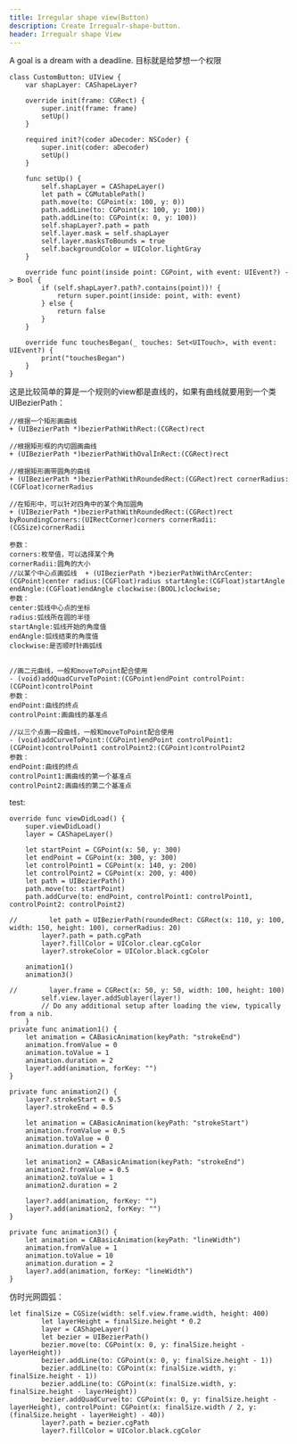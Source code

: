 ```yaml
---
title: Irregular shape view(Button)
description: Create Irregualr-shape-button.
header: Irregualr shape View
---
```


A goal is a dream with a deadline.
目标就是给梦想一个权限

	class CustomButton: UIView {
	    var shapLayer: CAShapeLayer?
    
	    override init(frame: CGRect) {
	        super.init(frame: frame)
	        setUp()
	    }
    
	    required init?(coder aDecoder: NSCoder) {
	        super.init(coder: aDecoder)
	        setUp()
	    }
    
	    func setUp() {
	        self.shapLayer = CAShapeLayer()
	        let path = CGMutablePath()
	        path.move(to: CGPoint(x: 100, y: 0))
	        path.addLine(to: CGPoint(x: 100, y: 100))
	        path.addLine(to: CGPoint(x: 0, y: 100))
	        self.shapLayer?.path = path
	        self.layer.mask = self.shapLayer
	        self.layer.masksToBounds = true
	        self.backgroundColor = UIColor.lightGray
	    }
    
	    override func point(inside point: CGPoint, with event: UIEvent?) -> Bool {
	        if (self.shapLayer?.path?.contains(point))! {
	            return super.point(inside: point, with: event)
	        } else {
	            return false
	        }
	    }
    
	    override func touchesBegan(_ touches: Set<UITouch>, with event: UIEvent?) {
	        print("touchesBegan")
	    }
    }

这是比较简单的算是一个规则的view都是直线的，如果有曲线就要用到一个类UIBezierPath：

	//根据一个矩形画曲线
	+ (UIBezierPath *)bezierPathWithRect:(CGRect)rect
	
	//根据矩形框的内切圆画曲线
	+ (UIBezierPath *)bezierPathWithOvalInRect:(CGRect)rect
	
	//根据矩形画带圆角的曲线
	+ (UIBezierPath *)bezierPathWithRoundedRect:(CGRect)rect cornerRadius:(CGFloat)cornerRadius
	
	//在矩形中，可以针对四角中的某个角加圆角
	+ (UIBezierPath *)bezierPathWithRoundedRect:(CGRect)rect byRoundingCorners:(UIRectCorner)corners cornerRadii:(CGSize)cornerRadii
	
	参数：
	corners:枚举值，可以选择某个角
	cornerRadii:圆角的大小
	//以某个中心点画弧线  + (UIBezierPath *)bezierPathWithArcCenter:(CGPoint)center radius:(CGFloat)radius startAngle:(CGFloat)startAngle endAngle:(CGFloat)endAngle clockwise:(BOOL)clockwise;
	参数：
	center:弧线中心点的坐标
	radius:弧线所在圆的半径
	startAngle:弧线开始的角度值
	endAngle:弧线结束的角度值
	clockwise:是否顺时针画弧线
	
	
	//画二元曲线，一般和moveToPoint配合使用
	- (void)addQuadCurveToPoint:(CGPoint)endPoint controlPoint:(CGPoint)controlPoint
	参数：
	endPoint:曲线的终点
	controlPoint:画曲线的基准点
	
	//以三个点画一段曲线，一般和moveToPoint配合使用
	- (void)addCurveToPoint:(CGPoint)endPoint controlPoint1:(CGPoint)controlPoint1 controlPoint2:(CGPoint)controlPoint2
	参数：
	endPoint:曲线的终点
	controlPoint1:画曲线的第一个基准点
	controlPoint2:画曲线的第二个基准点

test:
	
	override func viewDidLoad() {
        super.viewDidLoad()
        layer = CAShapeLayer()
        
        let startPoint = CGPoint(x: 50, y: 300)
        let endPoint = CGPoint(x: 300, y: 300)
        let controlPoint1 = CGPoint(x: 140, y: 200)
        let controlPoint2 = CGPoint(x: 200, y: 400)
        let path = UIBezierPath()
        path.move(to: startPoint)
        path.addCurve(to: endPoint, controlPoint1: controlPoint1, controlPoint2: controlPoint2)
        
	//        let path = UIBezierPath(roundedRect: CGRect(x: 110, y: 100, width: 150, height: 100), cornerRadius: 20)
	        layer?.path = path.cgPath
	        layer?.fillColor = UIColor.clear.cgColor
	        layer?.strokeColor = UIColor.black.cgColor
        
        animation1()
        animation3()

	//        layer.frame = CGRect(x: 50, y: 50, width: 100, height: 100)
	        self.view.layer.addSublayer(layer!)
	        // Do any additional setup after loading the view, typically from a nib.
	    }
    private func animation1() {
        let animation = CABasicAnimation(keyPath: "strokeEnd")
        animation.fromValue = 0
        animation.toValue = 1
        animation.duration = 2
        layer?.add(animation, forKey: "")
    }
    
    private func animation2() {
        layer?.strokeStart = 0.5
        layer?.strokeEnd = 0.5
        
        let animation = CABasicAnimation(keyPath: "strokeStart")
        animation.fromValue = 0.5
        animation.toValue = 0
        animation.duration = 2
        
        let animation2 = CABasicAnimation(keyPath: "strokeEnd")
        animation2.fromValue = 0.5
        animation2.toValue = 1
        animation2.duration = 2
        
        layer?.add(animation, forKey: "")
        layer?.add(animation2, forKey: "")
    }
    
    private func animation3() {
        let animation = CABasicAnimation(keyPath: "lineWidth")
        animation.fromValue = 1
        animation.toValue = 10
        animation.duration = 2
        layer?.add(animation, forKey: "lineWidth")
    }
   
仿时光网圆弧：

	let finalSize = CGSize(width: self.view.frame.width, height: 400)
	        let layerHeight = finalSize.height * 0.2
	        layer = CAShapeLayer()
	        let bezier = UIBezierPath()
	        bezier.move(to: CGPoint(x: 0, y: finalSize.height - layerHeight))
	        bezier.addLine(to: CGPoint(x: 0, y: finalSize.height - 1))
	        bezier.addLine(to: CGPoint(x: finalSize.width, y: finalSize.height - 1))
	        bezier.addLine(to: CGPoint(x: finalSize.width, y: finalSize.height - layerHeight))
	        bezier.addQuadCurve(to: CGPoint(x: 0, y: finalSize.height - layerHeight), controlPoint: CGPoint(x: finalSize.width / 2, y: (finalSize.height - layerHeight) - 40))
	        layer?.path = bezier.cgPath
	        layer?.fillColor = UIColor.black.cgColor